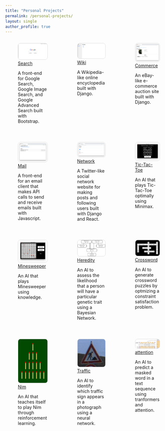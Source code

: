 ```yaml
---
title: "Personal Projects"
permalink: /personal-projects/
layout: single
author_profile: true    
---
```


<div class="gallery" style="display: grid; grid-template-columns: repeat(3, 1fr); gap: 16px; max-width: 100%, margin: auto; text-align: left;">
    <!-- Project 1 -->
    <figure>
        <img src="/assets/images/search.png" alt="Search" style="width: 100%; height: auto; border: 1px solid #ddd; border-radius: 8px;">
        <figcaption>
        <a href="https://github.com/jiahao303/search">Search</a>
        </figcaption>
        <p>A front-end for Google Search, Google Image Search, and Google Advanced Search built with Bootstrap.</p>
    </figure>
    <!-- Project 2 -->
    <figure>
        <img src="/assets/images/wiki.png" alt="Wiki" style="width: 100%; height: auto; border: 1px solid #ddd; border-radius: 8px;">
        <figcaption>
        <a href="https://github.com/jiahao303/wiki">Wiki</a>
        </figcaption>
        <p>A Wikipedia-like online encyclopedia built with Django.</p>
    </figure>
    <!-- Project 3 -->
    <figure>
        <img src="/assets/images/listings.png" alt="Commerce" style="width: 100%; height: auto; border: 1px solid #ddd; border-radius: 8px;">
        <figcaption>
        <a href="https://github.com/jiahao303/commerce">Commerce</a>
        </figcaption>
        <p>An eBay-like e-commerce auction site built with Django.</p>
    </figure>
    <!-- Project 4 -->
    <figure>
        <img src="/assets/images/inbox.png" alt="Mail" style="width: 100%; height: auto; border: 1px solid #ddd; border-radius: 8px;">
        <figcaption>
        <a href="https://github.com/jiahao303/mail">Mail</a>
        </figcaption>
        <p>A front-end for an email client that makes API calls to send and receive emails built with Javascript.</p>
    </figure>
    <!-- Project 5 -->
    <figure>
        <img src="/assets/images/network.png" alt="Network" style="width: 100%; height: auto; border: 1px solid #ddd; border-radius: 8px;">
        <figcaption>
        <a href="https://github.com/jiahao303/network">Network</a>
        </figcaption>
        <p>A Twitter-like social network website for making posts and following users built with Django and React.</p>
    </figure>
    <!-- Project 6 -->
    <figure>
        <img src="/assets/images/tictactoe.png" alt="Tic-Tac-Toe" style="width: 100%; height: auto; border: 1px solid #ddd; border-radius: 8px;">
        <figcaption>
        <a href="https://github.com/jiahao303/tictactoe">Tic-Tac-Toe</a>
        </figcaption>
        <p>An AI that plays Tic-Tac-Toe optimally using Minimax.</p>
    </figure>
    <!-- Project 7 -->
    <figure>
        <img src="/assets/images/minesweeper.png" alt="Minesweeper" style="width: 100%; height: auto; border: 1px solid #ddd; border-radius: 8px;">
        <figcaption>
        <a href="https://github.com/jiahao303/minesweeper">Minesweeper</a>
        </figcaption>
        <p>An AI that plays Minesweeper using knowledge.</p>
    </figure>
    <!-- Project 8 -->
    <figure>
        <img src="/assets/images/gene_network.png" alt="Heredity" style="width: 100%; height: auto; border: 1px solid #ddd; border-radius: 8px;">
        <figcaption>
        <a href="https://github.com/jiahao303/heredity">Heredity</a>
        </figcaption>
        <p>An AI to assess the likelihood that a person will have a particular genetic trait using a Bayesian Network.</p>
    </figure>
    <!-- Project 9 -->
    <figure>
        <img src="/assets/images/crossword.png" alt="Crossword" style="width: 100%; height: auto; border: 1px solid #ddd; border-radius: 8px;">
        <figcaption>
        <a href="https://github.com/jiahao303/crossword">Crossword</a>
        </figcaption>
        <p>An AI to generate crossword puzzles by optmizing a constraint satisfaction problem.</p>
    </figure>
    <!-- Project 10 -->
    <figure>
        <img src="/assets/images/nim.png" alt="Nim" style="width: 100%; height: auto; border: 1px solid #ddd; border-radius: 8px;">
        <figcaption>
        <a href="https://github.com/jiahao303/nim">Nim</a>
        </figcaption>
        <p>An AI that teaches itself to play Nim through reinforcement learning.</p>
    </figure>
    <!-- Project 11 -->
    <figure>
        <img src="/assets/images/gtsrb.png" alt="Traffic" style="width: 100%; height: auto; border: 1px solid #ddd; border-radius: 8px;">
        <figcaption>
        <a href="https://github.com/jiahao303/traffic">Traffic</a>
        </figcaption>
        <p>An AI to identify which traffic sign appears in a photograph using a neural network.</p>
    </figure>
    <!-- Project 12 -->
    <figure>
        <img src="/assets/images/bert.png" alt="Attention" style="width: 100%; height: auto; border: 1px solid #ddd; border-radius: 8px;">
        <figcaption>
        <a href="https://github.com/jiahao303/attention">attention</a>
        </figcaption>
        <p>An AI to predict a masked word in a text sequence using tranformers and attention.</p>
    </figure>
    




